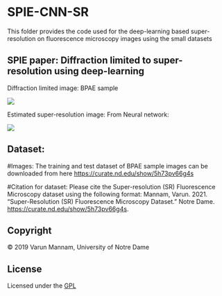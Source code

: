 # SPIE-CNN-SR
This folder provides the code used for the deep-learning based super-resolution on fluorescence microscopy images using the small datasets 


## SPIE paper: Diffraction limited to super-resolution using deep-learning 
Diffraction limited image: BPAE sample

![](Test_images/x1.png)

Estimated super-resolution image: From Neural network: 

![](Test_images/x2.png)

## Dataset:
#Images: The training and test dataset of BPAE sample images can be downloaded from here https://curate.nd.edu/show/5h73pv66g4s

#Citation for dataset: Please cite the Super-resolution (SR) Fluorescence Microscopy dataset using the following format: Mannam, Varun. 2021. “Super-Resolution (SR) Fluorescence Microscopy Dataset.” Notre Dame. https://curate.nd.edu/show/5h73pv66g4s.

## **Copyright**

© 2019 Varun Mannam, University of Notre Dame  

## **License**

Licensed under the [GPL](https://github.com/ND-HowardGroup/SPIE-CNN-SR/blob/main/LICENSE)
